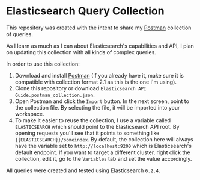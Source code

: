 # Elasticsearch Query Collection

This repository was created with the intent to share my [Postman](https://www.getpostman.com/) collection of queries.

As I learn as much as I can about Elasticsearch's capabilities and API, I plan on updating this collection with all kinds of complex queries.

In order to use this collection:

1. Download and install [Postman](https://www.getpostman.com/) (If you already have it, make sure it is compatible with collection format 2.1 as this is the one I'm using).
2. Clone this repository or download `Elasticsearch API Guide.postman_collection.json`.
3. Open Postman and click the `Import` button. In the next screen, point to the collection file. By selecting the file, it will be imported into your workspace.
4. To make it easier to reuse the collection, I use a variable called `ELASTICSEARCH` which should point to the Elasticsearch API root. By opening requests you'll see that it points to something like `{{ELASTICSEARCH}}/someindex`. By default, the collection here will always have the variable set to `http://localhost:9200` which is Elasticsearch's default endpoint. If you want to target a different cluster, right click the collection, edit it, go to the `Variables` tab and set the value accordingly.

All queries were created and tested using Elasticsearch `6.2.4`.